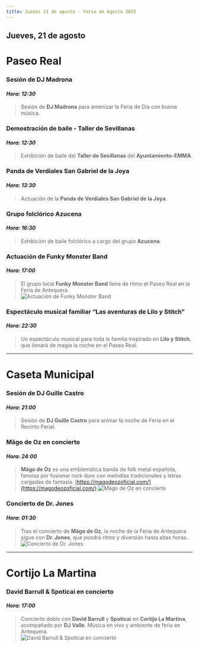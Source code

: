 ```yaml
---
title: Jueves 21 de agosto - Feria de Agosto 2025
---
```


## Jueves, 21 de agosto

# Paseo Real

### **Sesión de DJ Madrona**  
#### *Hora: 12:30*  
> Sesión de **DJ Madrona** para amenizar la Feria de Día con buena música.

### **Demostración de baile - Taller de Sevillanas**  
#### *Hora: 12:30*  
> Exhibición de baile del **Taller de Sevillanas** del **Ayuntamiento-EMMA**.

### **Panda de Verdiales San Gabriel de la Joya**  
#### *Hora: 13:30*  
> Actuación de la **Panda de Verdiales San Gabriel de la Joya**.

### **Grupo folclórico Azucena**  
#### *Hora: 16:30*  
> Exhibición de baile folclórico a cargo del grupo **Azucena**.

### **Actuación de Funky Monster Band**  
#### *Hora: 17:00*  
> El grupo local **Funky Monster Band** llena de ritmo el Paseo Real en la Feria de Antequera.  
![Actuación de Funky Monster Band](https://storage.googleapis.com/qultura-ficheros/eventos/26de4d9d-016e-4d45-ad77-3f8bc032811b.jpg)

### **Espectáculo musical familiar “Las aventuras de Lilo y Stitch”**  
#### *Hora: 22:30*  
> Un espectáculo musical para toda la familia inspirado en **Lilo y Stitch**, que llenará de magia la noche en el Paseo Real.

---

# Caseta Municipal

### **Sesión de DJ Guille Castro**  
#### *Hora: 21:00*  
> Sesión de **DJ Guille Castro** para animar la noche de Feria en el Recinto Ferial.

### **Mägo de Oz en concierto**
#### *Hora: 24:00*
> **Mägo de Oz** es una emblemática banda de folk metal española, famosa por fusionar rock duro con melodías tradicionales y letras cargadas de fantasía.
[https://magodeozoficial.com/](https://magodeozoficial.com/)
![Mägo de Oz en concierto](https://storage.googleapis.com/qultura-ficheros/eventos/42e43ae1-1815-4141-9868-0030fa759f5e.jpg)

### **Concierto de Dr. Jones**  
#### *Hora: 01:30*  
> Tras el concierto de **Mägo de Oz**, la noche de la Feria de Antequera sigue con **Dr. Jones**, que pondrá ritmo y diversión hasta altas horas.  
![Concierto de Dr. Jones](https://storage.googleapis.com/qultura-ficheros/eventos/39e74868-996a-4f27-ab83-d3450bf3ae76.jpg)

---

# Cortijo La Martina

### **David Barrull & Spoticai en concierto**  
#### *Hora: 17:00*  
> Concierto doble con **David Barrull** y **Spoticai** en **Cortijo La Martina**, acompañado por **DJ Valle**. Música en vivo y ambiente de feria en Antequera.  
![David Barrull & Spoticai en concierto](https://storage.googleapis.com/qultura-ficheros/eventos/26500523-42d5-423a-b5ae-7df34091163b.jpg)
